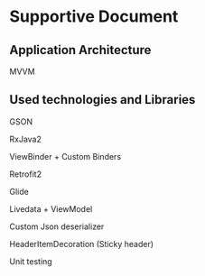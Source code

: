 # Supportive Document

## Application Architecture
MVVM

## Used technologies and Libraries


GSON

RxJava2

ViewBinder + Custom Binders

Retrofit2

Glide

Livedata + ViewModel

Custom Json deserializer

HeaderItemDecoration (Sticky header)

Unit testing
